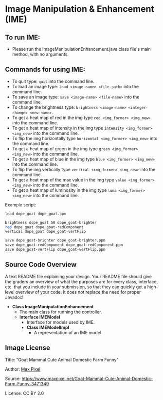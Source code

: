 # Image Manipulation & Enhancement (IME)
## To run IME:
- Please run the ImageManipulationEnhancement.java class file's main method, with no arguments.
## Commands for using IME:
- To quit type: `quit` into the command line.
- To load an image type: `load <image-name> <file-path>` into the command line.
- To save an image type: `save <image-name> <file-name>` into the command line.
- To change the brightness type: `brightness <image-name> <integer-change> <new-name>`.
- To get a heat map of red in the img type `red <img_former> <img_new>` into the command line.
- To get a heat map of intensity in the img type `intensity <img_former> <img_new>` into the command line.
- To flip the img horizontally type `horizontal <img_former> <img_new>` into the command line.
- To get a heat map of green in the img type `green <img_former> <img_new>` into the command line.
- To get a heat map of blue in the img type `blue <img_former> <img_new>` into the command line.
- To flip the img vertically type `vertical <img_former> <img_new>` into the command line.
- To get a heat map of the max value in the img type `value <img_former> <img_new>` into the command line.
- To get a heat map of luminosity in the img type `luma <img_former> <img_new>` into the command line.

Example script:
```bash
load dope_goat dope_goat.ppm

brightness dope_goat 50 dope_goat-brighter
red dope_goat dope_goat-redComponent
vertical dope_goat dope_goat-vertFlip

save dope_goat-brighter dope_goat-brighter.ppm
save dope_goat-redComponent dope_goat-redComponent.ppm
save dope_goat-vertFlip dope_goat-vertFlip.ppm
```

## Source Code Overview
A text README file explaining your design. Your README file should give the graders an overview of what the purposes are for every class, interface, etc. that you include in your submission, so that they can quickly get a high-level overview of your code. It does not replace the need for proper Javadoc!

- **Class ImageManipulationEnhancement**
  - The main class for running the controller.
  - **Interface IMEModel**
    - Interface for models used by IME.
    - **Class IMEModelImpl**
      - A representation of an IME model.

## Image License
Title: "Goat Mammal Cute Animal Domestic Farm Funny"

Author: [Max Pixel](https://www.maxpixel.net/)

Source: https://www.maxpixel.net/Goat-Mammal-Cute-Animal-Domestic-Farm-Funny-3471349

License: CC BY 2.0
